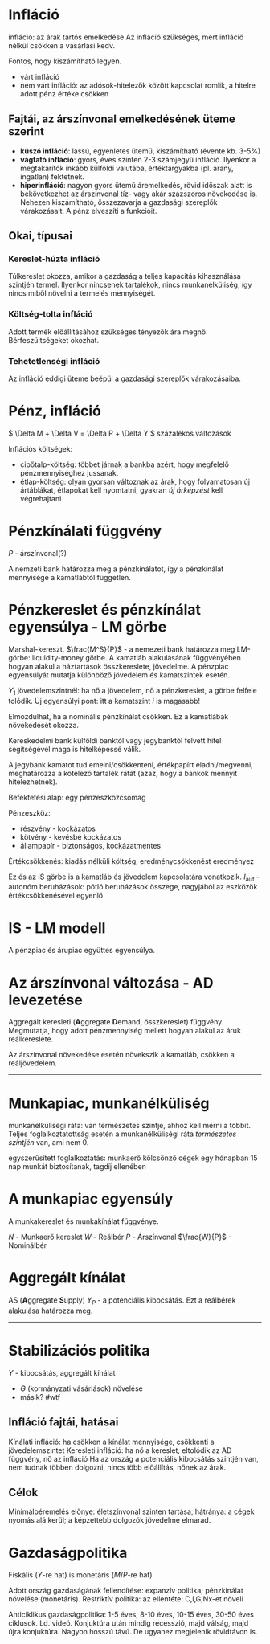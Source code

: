 # Infláció
infláció: az árak tartós emelkedése
Az infláció szükséges, mert infláció nélkül csökken a vásárlási kedv.

Fontos, hogy kiszámítható legyen. 
- várt infláció
- nem várt infláció: az adósok-hitelezők között kapcsolat romlik, a hitelre
adott pénz értéke csökken

## Fajtái, az árszínvonal emelkedésének üteme szerint
- **kúszó infláció**: lassú, egyenletes ütemű, kiszámítható (évente kb. 3-5%)
- **vágtató infláció**: gyors, éves szinten 2-3 számjegyű infláció. Ilyenkor a
  megtakarítók inkább külföldi valutába, értéktárgyakba (pl. arany, ingatlan)
  fektetnek.
- **hiperinfláció**: nagyon gyors ütemű áremelkedés, rövid időszak alatt is
  bekövetkezhet az árszínvonal tíz- vagy akár százszoros növekedése is. Nehezen
  kiszámítható, összezavarja a gazdasági szereplők várakozásait. A pénz
  elveszíti a funkcióit.

## Okai, típusai
### Kereslet-húzta infláció
Túlkereslet okozza, amikor a gazdaság a teljes kapacitás kihasználása szintjén
termel. Ilyenkor nincsenek tartalékok, nincs munkanélküliség, így nincs miből
növelni a termelés mennyiségét.

### Költség-tolta infláció
Adott termék előállításához szükséges tényezők ára megnő. Bérfeszültségeket
okozhat. 

### Tehetetlenségi infláció
Az infláció eddigi üteme beépül a gazdasági szereplők várakozásaiba.

# Pénz, infláció
$
\Delta M + \Delta V = \Delta P + \Delta Y
$
százalékos változások

Inflációs költségek: 
  - cipőtalp-költség: többet járnak a bankba azért, hogy megfelelő
    pénzmennyiséghez jussanak. 
  - étlap-költség: olyan gyorsan változnak az árak, hogy folyamatosan új
    ártáblákat, étlapokat kell nyomtatni, gyakran *új árképzést* kell végrehajtani 

# Pénzkínálati függvény
$P$ - árszínvonal(?)

A nemzeti bank határozza meg a pénzkínálatot, így a pénzkínálat mennyisége a
kamatlábtól független.

# Pénzkereslet és pénzkínálat egyensúlya - LM görbe
Marshal-kereszt. $\frac{M^S}{P}$ - a nemezeti bank határozza meg
LM-görbe: liquidity-money görbe. A kamatláb alakulásának függvényében hogyan
alakul a háztartások összkereslete, jövedelme. A pénzpiac egyensúlyát mutatja
különböző jövedelem és kamatszintek esetén.

$Y_1$ jövedelemszintnél: ha nő a jövedelem, nő a pénzkereslet, a görbe felfele
tolódik. Új egyensúlyi pont: itt a kamatszint $i$ is magasabb! 

Elmozdulhat, ha a nominális pénzkínálat csökken. Ez a kamatlábak növekedését
okozza.

Kereskedelmi bank külföldi banktól vagy jegybanktól felvett hitel segítségével maga is
hitelképessé válik.

A jegybank kamatot tud emelni/csökkenteni, értékpapírt eladni/megvenni,
meghatározza a kötelező tartalék rátát (azaz, hogy a bankok mennyit
hitelezhetnek).

Befektetési alap: egy pénzeszközcsomag 

Pénzeszköz: 
- részvény - kockázatos
- kötvény - kevésbé kockázatos 
- állampapír - biztonságos, kockázatmentes

Értékcsökkenés: kiadás nélküli költség, eredménycsökkenést eredményez

Ez és az IS görbe is a kamatláb és jövedelem kapcsolatára vonatkozik.
$I_\textrm{aut}$ - autonóm beruházások: pótló beruházások összege, nagyjából az
eszközök értékcsökkenésével egyenlő

# IS - LM modell
A pénzpiac és árupiac együttes egyensúlya.

# Az árszínvonal változása - AD levezetése
Aggregált keresleti (**A**ggregate **D**emand, összkereslet) függvény.
Megmutatja, hogy adott pénzmennyiség mellett hogyan alakul az áruk
reálkereslete.

Az árszínvonal növekedése esetén növekszik a kamatláb, csökken a reáljövedelem.

-------------------------------------------------------

# Munkapiac, munkanélküliség

munkanélküliségi ráta: van természetes szintje, ahhoz kell mérni a többit.
Teljes foglalkoztatottság esetén a munkanélküliségi ráta *természetes szintjén*
van, ami nem 0.

egyszerűsített foglalkoztatás: munkaerő kölcsönző cégek egy hónapban 15 nap
munkát biztosítanak, tagdíj ellenében

# A munkapiac egyensúly
A munkakereslet és munkakínálat függvénye. 


$N$ - Munkaerő kereslet
$W$ - Reálbér
$P$ - Árszínvonal
$\frac{W}{P}$ - Nominálbér

# Aggregált kínálat
AS (**A**ggregate **S**upply)
$Y_P$ - a potenciális kibocsátás. Ezt a reálbérek alakulása határozza meg. 

------------------------------

# Stabilizációs politika

$Y$ - kibocsátás, aggregált kínálat

- $G$ (kormányzati vásárlások) növelése
- másik? #wtf

## Infláció fajtái, hatásai

Kínálati infláció: ha csökken a kínálat mennyisége, csökkenti a jövedelemszintet
Keresleti infláció: ha nő a kereslet, eltolódik az AD függvény, nő az infláció
Ha az ország a potenciális kibocsátás szintjén van, nem tudnak többen dolgozni,
nincs több előállítás, nőnek az árak.

## Célok

Minimálbéremelés előnye: életszínvonal szinten tartása, hátránya: a cégek nyomás
alá kerül; a képzettebb dolgozók jövedelme elmarad.

# Gazdaságpolitika
Fiskális ($Y$-re hat) is monetáris ($M/P$-re hat) 

Adott ország gazdaságának fellendítése: expanzív politika; pénzkínálat növelése (monetáris).
Restriktív politika: az ellentéte: C,I,G,Nx-et növeli

Anticiklikus gazdaságpolitika: 1-5 éves, 8-10 éves, 10-15 éves, 30-50 éves
ciklusok. Ld. videó. Konjuktúra után mindig recesszió, majd válság, majd újra
konjuktúra. Nagyon hosszú távú. De ugyanez megjelenik rövidtávon is.
